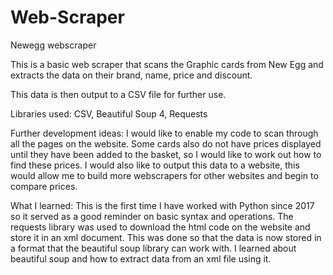 # Web-Scraper
Newegg webscraper

This is a basic web scraper that scans the Graphic cards from New Egg and extracts the data on their brand, name, price and discount.

This data is then output to a CSV file for further use.

Libraries used:
	CSV,
	Beautiful Soup 4,
	Requests
	
Further development ideas:
	I would like to enable my code to scan through all the pages on the website. Some cards also do not have prices displayed until they have been added to the basket, so I would like to work out how to find these prices.
	I would also like to output this data to a website, this would allow me to build more webscrapers for other websites and begin to compare prices.
	
What I learned:
	This is the first time I have worked with Python since 2017 so it served as a good reminder on basic syntax and operations.
	The requests library was used to download the html code on the website and store it in an xml document. This was done so that the data is now stored in a format that the beautiful soup library can work with.
	I learned about beautiful soup and how to extract data from an xml file using it.
